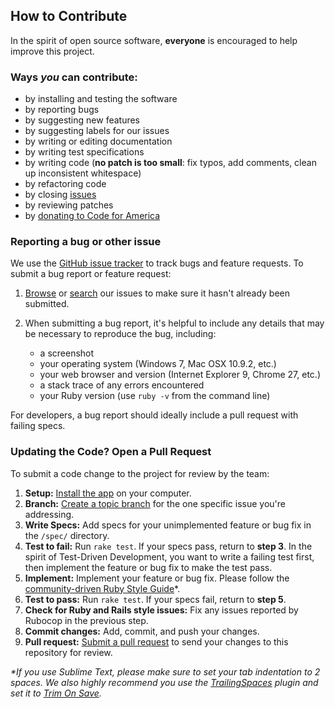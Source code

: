 ## How to Contribute

In the spirit of open source software, **everyone** is encouraged to help
improve this project.

### Ways *you* can contribute:

* by installing and testing the software
* by reporting bugs
* by suggesting new features
* by suggesting labels for our issues
* by writing or editing documentation
* by writing test specifications
* by writing code (**no patch is too small**: fix typos, add comments, clean up
  inconsistent whitespace)
* by refactoring code
* by closing [issues][issue_tracker]
* by reviewing patches
* by [donating to Code for America][donate]

### Reporting a bug or other issue

We use the [GitHub issue tracker][issue_tracker] to track bugs and feature
requests. To submit a bug report or feature request:

1. [Browse][issue_tracker] or [search][issue_search] our issues to make sure
it hasn't already been submitted.

2. When submitting a bug report, it's helpful to include any details that may
be necessary to reproduce the bug, including:

    - a screenshot
    - your operating system (Windows 7, Mac OSX 10.9.2, etc.)
    - your web browser and version (Internet Explorer 9, Chrome 27, etc.)
    - a stack trace of any errors encountered
    - your Ruby version (use `ruby -v` from the command line)

For developers, a bug report should ideally include a pull request with
failing specs.

### Updating the Code? Open a Pull Request

To submit a code change to the project for review by the team:

1. **Setup:** [Install the app][install] on your computer.
2. **Branch:** [Create a topic branch][branch] for the one specific issue
you're addressing.
3. **Write Specs:** Add specs for your unimplemented feature or bug fix in the
`/spec/` directory.
4. **Test to fail:** Run `rake test`. If your specs pass, return to **step 3**.
In the spirit of Test-Driven Development, you want to write a failing test
first, then implement the feature or bug fix to make the test pass.
5. **Implement:** Implement your feature or bug fix. Please follow the
[community-driven Ruby Style Guide][style_guide]*.
6. **Test to pass:** Run `rake test`. If your specs fail, return to **step 5**.
7. **Check for Ruby and Rails style issues:** Fix any issues reported by
Rubocop in the previous step.
8. **Commit changes:** Add, commit, and push your changes.
9. **Pull request:** [Submit a pull request][pr] to send your changes to this
repository for review.

_*If you use Sublime Text, please make sure to set your tab indentation to 2
spaces. We also highly recommend you use the [TrailingSpaces][trailing_spaces]
plugin and set it to [Trim On Save][trim_on_save]._

[donate]: http://codeforamerica.org/support-us/
[issue_tracker]: https://github.com/codeforamerica/ohana-api/issues
[issue_search]: https://github.com/codeforamerica/ohana-api/search?ref=cmdform&type=Issues
[install]: https://github.com/codeforamerica/ohana-api/blob/master/INSTALL.md
[branch]: https://help.github.com/articles/fork-a-repo#create-branches
[style_guide]: https://github.com/bbatsov/ruby-style-guide
[pr]: http://help.github.com/send-pull-requests/
[trailing_spaces]: https://github.com/SublimeText/TrailingSpaces
[trim_on_save]: https://github.com/SublimeText/TrailingSpaces#trim-on-save
